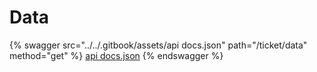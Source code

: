 # Data

{% swagger src="../../.gitbook/assets/api docs.json" path="/ticket/data" method="get" %}
[api docs.json](<../../.gitbook/assets/api docs.json>)
{% endswagger %}
